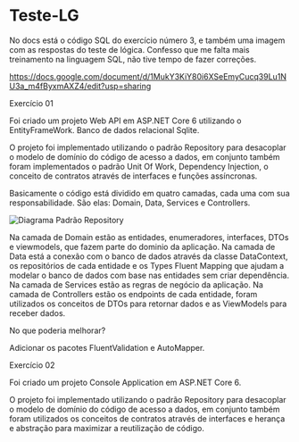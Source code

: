 # Teste-LG

No docs está o código SQL do exercício número 3, e também uma imagem com as respostas do teste de lógica.
Confesso que me falta mais treinamento na linguagem SQL, não tive tempo de fazer correções.

https://docs.google.com/document/d/1MukY3KiY80i6XSeEmyCucq39Lu1NU3a_m4fByxmAXZ4/edit?usp=sharing


Exercício 01

Foi criado um projeto Web API em ASP.NET Core 6 utilizando o EntityFrameWork.
Banco de dados relacional Sqlite.

O projeto foi implementado utilizando o padrão Repository para desacoplar
o modelo de domínio do código de acesso a dados, em conjunto também foram
implementados o padrão Unit Of Work, Dependency Injection, o conceito de
contratos através de interfaces e funções assíncronas.

Basicamente o código está dividido em quatro camadas, cada uma com sua responsabilidade.
São elas: Domain, Data, Services e Controllers.

![Diagrama Padrão Repository](https://user-images.githubusercontent.com/62609759/179336459-5c43cf9d-7cb7-4e24-a2fe-86fb2e3a8692.jpeg)

Na camada de Domain estão as entidades, enumeradores, interfaces, DTOs e viewmodels,
que fazem parte do dominio da aplicação.
Na camada de Data está a conexão com o banco de dados através da classe
DataContext, os repositórios de cada entidade e os Types Fluent Mapping 
que ajudam a modelar o banco de dados com base nas entidades
sem criar dependência.
Na camada de Services estão as regras de negócio da aplicação.
Na camada de Controllers estão os endpoints de cada entidade, foram utilizados
os conceitos de DTOs para retornar dados e as ViewModels para receber dados.

No que poderia melhorar?

Adicionar os pacotes FluentValidation e AutoMapper.

Exercício 02

Foi criado um projeto Console Application em ASP.NET Core 6.

O projeto foi implementado utilizando o padrão Repository para desacoplar
o modelo de domínio do código de acesso a dados, em conjunto também foram utilizados os conceitos de
contratos através de interfaces e herança e abstração para maximizar a reutilização de código.
